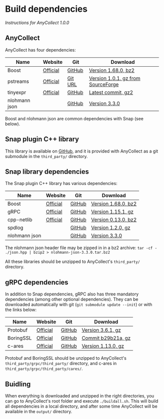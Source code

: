 <!--
Copyright 2018 CFM (www.cfm.fr)

Licensed under the Apache License, Version 2.0 (the "License");
you may not use this file except in compliance with the License.
You may obtain a copy of the License at

    http://www.apache.org/licenses/LICENSE-2.0

Unless required by applicable law or agreed to in writing, software
distributed under the License is distributed on an "AS IS" BASIS,
WITHOUT WARRANTIES OR CONDITIONS OF ANY KIND, either express or implied.
See the License for the specific language governing permissions and
limitations under the License.
-->

# Build dependencies

*Instructions for AnyCollect 1.0.0*

## AnyCollect

AnyCollect has four dependencies:

| Name          | Website                                      | Git                                                | Download                                                                                                                                    |
|---------------|----------------------------------------------|----------------------------------------------------|---------------------------------------------------------------------------------------------------------------------------------------------|
| Boost         | [Official](https://www.boost.org/)           | [GitHub](https://github.com/boostorg/boost/)       | [Version 1.68.0, bz2](https://dl.bintray.com/boostorg/release/1.68.0/source/boost_1_68_0.tar.gz)                                            |
| pstreams      | [Official](http://pstreams.sourceforge.net/) | [Git URL](https://git.code.sf.net/p/pstreams/code) | [Version 1.0.1, gz from SourceForge](https://sourceforge.net/projects/pstreams/files/pstreams/Release%201.0/pstreams-1.0.1.tar.gz/download) |
| tinyexpr      | [Official](https://codeplea.com/tinyexpr)    | [GitHub](https://github.com/codeplea/tinyexpr/)    | [Latest commit, gz2](https://github.com/codeplea/tinyexpr/archive/master.tar.gz)                                                            |
| nlohmann json |                                              | [GitHub](https://github.com/nlohmann/json/)        | [Version 3.3.0](https://github.com/nlohmann/json/releases/download/v3.3.0/json.hpp)                                                         |

Boost and nlohmann json are common dependencies with Snap (see below).


## Snap plugin C++ library

This library is available on [GitHub](https://github.com/Maxime999/snap-plugin-lib-cpp), and it is provided with AnyCollect as a git submodule in the `third_party/` directory.


## Snap library dependencies

The Snap plugin C++ library has various dependencies:

| Name          | Website                             | Git                                                 | Download                                                                                         |
|---------------|-------------------------------------|-----------------------------------------------------|--------------------------------------------------------------------------------------------------|
| Boost         | [Official](https://www.boost.org/)  | [GitHub](https://github.com/boostorg/boost/)        | [Version 1.68.0, bz2](https://dl.bintray.com/boostorg/release/1.68.0/source/boost_1_68_0.tar.gz) |
| gRPC          | [Official](https://grpc.io/)        | [GitHub](https://github.com/grpc/grpc/)             | [Version 1.15.1, gz](https://github.com/grpc/grpc/archive/v1.15.1.tar.gz)                        |
| cpp-netlib    | [Official](https://cpp-netlib.org/) | [GitHub](https://github.com/cpp-netlib/cpp-netlib/) | [Version 0.13.0, bz2](http://downloads.cpp-netlib.org/0.13.0/cpp-netlib-0.13.0-rc1.tar.bz2)      |
| spdlog        |                                     | [GitHub](https://github.com/gabime/spdlog/)         | [Version 1.2.0, gz](https://github.com/gabime/spdlog/archive/v1.2.0.tar.gz)                      |
| nlohmann json |                                     | [GitHub](https://github.com/nlohmann/json/)         | [Version 3.3.0](https://github.com/nlohmann/json/releases/download/v3.3.0/json.hpp)              |



The nlohmann json header file may be zipped in in a bz2 archive: `tar -cf - ./json.hpp | bzip2 > nlohmann-json-3.3.0.tar.bz2`

All these libraries should be unzipped to AnyCollect's `third_party/` directory.


## gRPC dependencies

In addition to Snap dependencies, gRPC also has three mandatory dependencies (among other optional dependencies). They can be downloaded automatically with git (`git submodule update --init`) or with the links below:

| Name      | Website                                                   | Git                                            | Download                                                                                                          |
|-----------|-----------------------------------------------------------|------------------------------------------------|-------------------------------------------------------------------------------------------------------------------|
| Protobuf  | [Official](https://github.com/protocolbuffers/protobuf/)  | [GitHub](https://github.com/boostorg/boost/)   | [Version 3.6.1, gz](https://github.com/protocolbuffers/protobuf/archive/v3.6.1.tar.gz)                            |
| BoringSSL | [Official](https://boringssl.googlesource.com/boringssl/) | [GitHub](https://github.com/google/boringssl/) | [Commit b29b21a, gz](https://github.com/google/boringssl/archive/b29b21a81b32ec273f118f589f46d56ad3332420.tar.gz) |
| c-ares    | [Official](https://c-ares.haxx.se/)                       | [GitHub](https://github.com/c-ares/c-ares/)    | [Version 1.13.0, gz](https://github.com/c-ares/c-ares/archive/cares-1_13_0.tar.gz)                                |

Protobuf and BoringSSL should be unzipped to AnyCollect's `third_party/grpc/third_party/` directory, and c-ares in `third_party/grpc/third_party/cares/`.


## Buidling
When everything is downloaded and unzipped in the right directories, you can go to AnyCollect's root folder and execute `./buildall.sh`. This will build all dependencies in a local directory, and after some time AnyCollect will be available in the `output/` directory.
